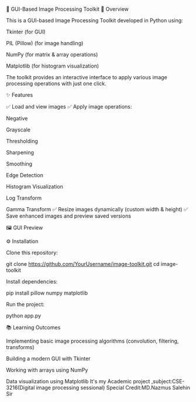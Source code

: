 📸 GUI-Based Image Processing Toolkit
🚀 Overview

This is a GUI-based Image Processing Toolkit developed in Python using:

Tkinter (for GUI)

PIL (Pillow) (for image handling)

NumPy (for matrix & array operations)

Matplotlib (for histogram visualization)

The toolkit provides an interactive interface to apply various image processing operations with just one click.

✨ Features

✅ Load and view images
✅ Apply image operations:

Negative

Grayscale

Thresholding

Sharpening

Smoothing

Edge Detection

Histogram Visualization

Log Transform

Gamma Transform
✅ Resize images dynamically (custom width & height)
✅ Save enhanced images and preview saved versions

🖼️ GUI Preview

⚙️ Installation

Clone this repository:

git clone https://github.com/YourUsername/image-toolkit.git
cd image-toolkit


Install dependencies:

pip install pillow numpy matplotlib


Run the project:

python app.py

📚 Learning Outcomes

Implementing basic image processing algorithms (convolution, filtering, transforms)

Building a modern GUI with Tkinter

Working with arrays using NumPy

Data visualization using Matplotlib
It's my Academic project ,subject:CSE-3216(Digital image processing sessional)
Special Credit:MD.Nazmus Salehin Sir
